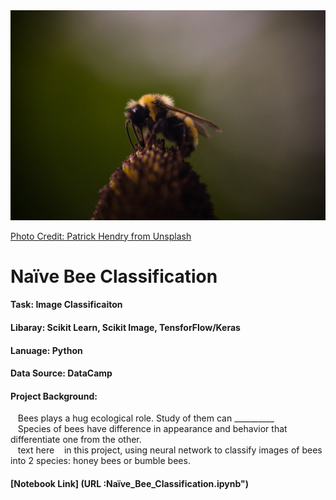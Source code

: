 <div style="center">
  <img src="patrick-hendry-bee-unsplash.jpg" alt="Source: Unsplash">
  
  [Photo Credit: Patrick Hendry from Unsplash](URL "https://unsplash.com/photos/brown-and-yellow-bee-perched-on-flower-wTmdA5W2NgU")
</div>

# Naïve Bee Classification

#### Task: Image Classificaiton 
#### Libaray: Scikit Learn, Scikit Image, TensforFlow/Keras
#### Lanuage: Python
#### Data Source: DataCamp
#### Project Background: 
&nbsp;&nbsp; Bees plays a hug ecological role. Study of them can __________ <br>
&nbsp;&nbsp; Species of bees have difference in appearance and behavior that differentiate one from the other. <br>
&nbsp;&nbsp; text here 
&nbsp;&nbsp; in this project, using neural network to classify images of bees into 2 species: honey bees or bumble bees. 

#### [Notebook Link] (URL :Naïve_Bee_Classification.ipynb")


